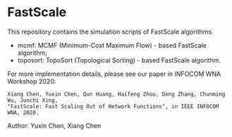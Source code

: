 # FastScale 

This repository contains the simulation scripts of FastScale algorithms. 
- mcmf: MCMF (Minimum-Cost Maximum Flow) - based FastScale algorithm;
- toposort: TopoSort (Topological Sorting) - based FastScale algorithm.

For more implementation details, please see our paper in INFOCOM WNA Workshop 2020:
```
Xiang Chen, Yuxin Chen, Qun Huang, Haifeng Zhou, Dong Zhang, Chunming Wu, Junchi Xing,
"FastScale: Fast Scaling Out of Network Functions", in IEEE INFOCOM WNA, 2020.
```

Author: Yuxin Chen, Xiang Chen
